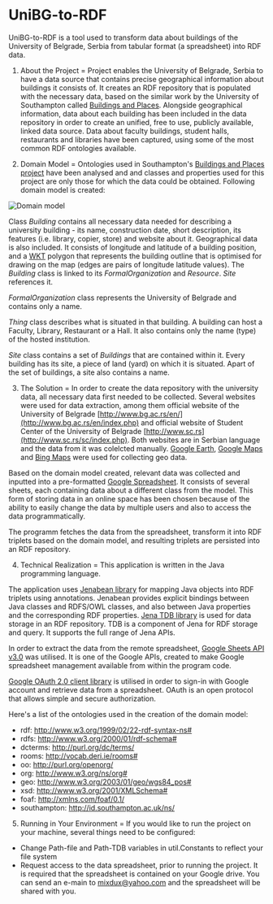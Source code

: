UniBG-to-RDF
============

UniBG-to-RDF is a tool used to transform data about buildings of the University of Belgrade, Serbia from tabular format (a spreadsheet) into RDF data.

1. About the Project
=
Project enables the University of Belgrade, Serbia to have a data source that contains precise geographical information about buildings it consists of. It creates an RDF repository that is populated with the necessary data, based on the similar work by the University of Southampton called [Buildings and Places](http://data.southampton.ac.uk/dataset/places.html). Alongside geographical information, data about each building has been included in the data repository in order to create an unified, free to use, publicly available, linked data source. Data about faculty buildings, student halls, restaurants and libraries have been captured, using some of the most common RDF ontologies available.

2. Domain Model
=
Ontologies used in Southampton's [Buildings and Places project](http://data.southampton.ac.uk/dataset/places.html) have been analysed and and classes and properties used for this project are only those for which the data could be obtained. Following domain model is created:

![Domain model](https://dl.dropboxusercontent.com/u/29400255/Fax/BGUNIRDF.png)

Class *Building* contains all necessary data needed for describing a university building - its name, construction date, short description, its features (i.e. library, copier, store) and website about it. Geographical data is also included. It consists of longitude and latitude of a building position, and a [WKT](http://en.wikipedia.org/wiki/Well-known_text) polygon that represents the building outline that is optimised for drawing on the map (edges are pairs of longitude latitude values). The *Building* class is linked to its *FormalOrganization* and *Resource*. *Site* references it.

*FormalOrganization* class represents the University of Belgrade and contains only a name.

*Thing* class describes what is situated in that building. A building can host a Faculty, Library, Restaurant or a Hall. It also contains only the name (type) of the hosted institution.

*Site* class contains a set of *Buildings* that are contained within it. Every building has its site, a piece of land (yard) on which it is situated. Apart of the set of buildings, a site also contains a name.

3. The Solution
=
In order to create the data repository with the university data, all necessary data first needed to be collected. Several websites were used for data extraction, among them official website of the University of Belgrade [http://www.bg.ac.rs/en/](http://www.bg.ac.rs/en/index.php) and official website of Student Center of the University of Belgrade [http://www.sc.rs](http://www.sc.rs/sc/index.php). Both websites are in Serbian language and the data from it was colelcted manually. [Google Earth](https://www.google.com/earth/), [Google Maps](https://maps.google.com/) and [Bing Maps](www.bing.com/maps/) were used for collecting geo data.

Based on the domain model created, relevant data was collected and inputted into a pre-formatted [Google Spreadsheet](https://docs.google.com/spreadsheets/d/1Vt64U_lFliaTGr0sz_dYkpL0XiuR5yKRKcD2FbsaG9o/edit?pli=1#gid=0). It consists of several sheets, each containing data about a different class from the model. This form of storing data in an online space has been chosen because of the ability to easily change the data by multiple users and also to access the data programmatically.

The programm fetches the data from the spreadsheet, transform it into RDF triplets based on the domain model, and resulting triplets are persisted into an RDF repository.

4. Technical Realization
=
This application is written in the Java programming language. 

The application uses [Jenabean library](https://code.google.com/p/jenabean/) for mapping Java objects into RDF triplets using annotations. Jenabean provides explicit bindings between Java classes and RDFS/OWL classes, and also between Java properties and the corresponding RDF properties. [Jena TDB library](http://jena.apache.org/documentation/tdb/) is used for data storage in an RDF repository. TDB is a component of Jena for RDF storage and query. It supports the full range of Jena APIs.

In order to extract the data from the remote spreadsheet, [Google Sheets API v3.0](https://developers.google.com/google-apps/spreadsheets/) was utilised. It is one of the Google APIs, created to make Google spreadsheet management available from within the program code.

[Google OAuth 2.0 client library](https://code.google.com/p/google-oauth-java-client/) is utilised in order to sign-in with Google account and retrieve data from a spreadsheet. OAuth is an open protocol that allows simple and secure authorization.

Here's a list of the ontologies used in the creation of the domain model:

- rdf: http://www.w3.org/1999/02/22-rdf-syntax-ns#
- rdfs: http://www.w3.org/2000/01/rdf-schema#
- dcterms: http://purl.org/dc/terms/
- rooms: http://vocab.deri.ie/rooms#
- oo: http://purl.org/openorg/
- org: http://www.w3.org/ns/org#
- geo: http://www.w3.org/2003/01/geo/wgs84_pos#
- xsd: http://www.w3.org/2001/XMLSchema#
- foaf: http://xmlns.com/foaf/0.1/
- southampton: http://id.southampton.ac.uk/ns/
5. Running in Your Environment
=
If you would like to run the project on your machine, several things need to be configured:
* Change Path-file and Path-TDB variables in util.Constants to reflect your file system
* Request access to the data spreadsheet, prior to running the project. It is required that the spreadsheet is contained on your Google drive. You can send an e-main to mixdux@yahoo.com and the spreadsheet will be shared with you.
